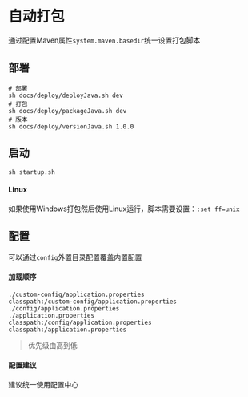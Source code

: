 # 自动打包

通过配置Maven属性`system.maven.basedir`统一设置打包脚本

## 部署

```
# 部署
sh docs/deploy/deployJava.sh dev
# 打包
sh docs/deploy/packageJava.sh dev
# 版本
sh docs/deploy/versionJava.sh 1.0.0
```

## 启动

```
sh startup.sh
```

#### Linux

如果使用Windows打包然后使用Linux运行，脚本需要设置：`:set ff=unix`

## 配置

可以通过`config`外置目录配置覆盖内置配置

#### 加载顺序

```
./custom-config/application.properties
classpath:/custom-config/application.properties
./config/application.properties
./application.properties
classpath:/config/application.properties
classpath:/application.properties
```

> 优先级由高到低

#### 配置建议

建议统一使用配置中心
